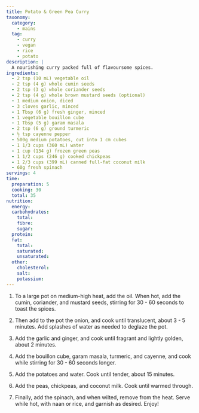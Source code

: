 ```yaml
---
title: Potato & Green Pea Curry
taxonomy:
  category:
    - mains
  tag:
    - curry
    - vegan
    - rice
    - potato
description: |
  A nourishing curry packed full of flavoursome spices.
ingredients:
  - 2 tsp (10 mL) vegetable oil
  - 2 tsp (4 g) whole cumin seeds
  - 2 tsp (3 g) whole coriander seeds
  - 2 tsp (4 g) whole brown mustard seeds (optional)
  - 1 medium onion, diced
  - 3 cloves garlic, minced
  - 1 Tbsp (6 g) fresh ginger, minced
  - 1 vegetable bouillon cube
  - 1 Tbsp (5 g) garam masala
  - 2 tsp (6 g) ground turmeric
  - ½ tsp cayenne pepper
  - 500g medium potatoes, cut into 1 cm cubes
  - 1 1/3 cups (360 mL) water
  - 1 cup (134 g) frozen green peas
  - 1 1/2 cups (246 g) cooked chickpeas
  - 1 2/3 cups (399 mL) canned full-fat coconut milk
  - 60g fresh spinach
servings: 4
time:
  preparation: 5
  cooking: 30
  total: 35
nutrition:
  energy:
  carbohydrates:
    total:
    fibre:
    sugar:
  protein:
  fat:
    total:
    saturated:
    unsaturated:
  other:
    cholesterol:
    salt:
    potassium:
---
```


1. To a large pot on medium-high heat, add the oil. When hot, add the cumin, coriander, and mustard seeds, stirring for 30 - 60 seconds to toast the spices.

2. Then add to the pot the onion, and cook until translucent, about 3 - 5 minutes. Add splashes of water as needed to deglaze the pot.

3. Add the garlic and ginger, and cook until fragrant and lightly golden, about 2 minutes.

4. Add the bouillon cube, garam masala, turmeric, and cayenne, and cook while stirring for 30 - 60 seconds longer.

5. Add the potatoes and water. Cook until tender, about 15 minutes.

6. Add the peas, chickpeas, and coconut milk. Cook until warmed through.

7. Finally, add the spinach, and when wilted, remove from the heat. Serve while hot, with naan or rice, and garnish as desired. Enjoy!

